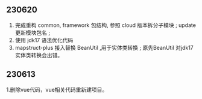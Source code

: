 ## 230620
1. 完成重构 common, framework 包结构, 参照 cloud 版本拆分子模块 ;
update 更新模块包名 ;
2. 使用 jdk17 语法优化代码
3. mapstruct-plus 接入替换 BeanUtil ,用于实体类转换 ; 原先BeanUtil 对jdk17实体类转换会出错。

## 230613
1.删除vue代码，vue相关代码重新建项目。